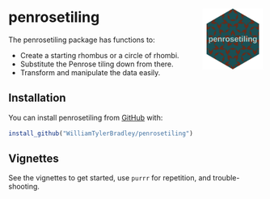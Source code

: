 
# penrosetiling  <img src="man/figures/penrosetiling.png" align="right" alt="" width="120" />

<!-- badges: start -->
<!-- badges: end -->

The penrosetiling package has functions to:
* Create a starting rhombus or a circle of rhombi.
* Substitute the Penrose tiling down from there.
* Transform and manipulate the data easily.

## Installation

You can install penrosetiling from [GitHub](https://github.com/WilliamTylerBradley/penrosetiling) with:

``` r
install_github("WilliamTylerBradley/penrosetiling")
```

## Vignettes

See the vignettes to get started, use `purrr` for repetition, and trouble-shooting.

